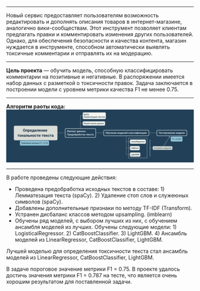 ***
Новый сервис предоставляет пользователям возможность редактировать и дополнять описания товаров в интернет-магазине, аналогично вики-сообществам. Этот инструмент позволяет клиентам предлагать правки и комментировать изменения других пользователей. Однако, для обеспечения безопасности и качества контента, магазин нуждается в инструменте, способном автоматически выявлять токсичные комментарии и отправлять их на модерацию.
***

**Цель проекта** — обучить модель, способную классифицировать комментарии на позитивные и негативные. В распоряжении имеется набор данных с разметкой о токсичности правок. Задача заключается в построении модели с уровнем метрики качества F1 не менее 0.75.

***
**Алгоритм раоты кода:**
!['Схема пайплайна'](https://raw.githubusercontent.com/htoniy/DS_NLP/main/01_Negative_comments_identifying/Project%20Algorithm.png)

***
В работе проведены следующие действия:
- Проведена предобработка исходных текстов в составе:
        1) Лемматезация текста (spaCy).
        2) Удаление стоп слов и служеюных символов (spaCy).
- Добавлены дополнительные признаки по методу TF-IDF (Transform).
- Устранен дисбаланс классов методом upsampling. (imblearn)
- Обучены ряд моделей, с выбором лучших из них, с обучением ансамбля моделей из лучших. Обучены следующие модели:
        1) LogisticalRegressor.
        2) CatBoostClassifier.
        3) LightGBM.
        4) Ансамбль моделей из LinearRegressor, CatBoostClassifier, LightGBM.
        
Лучшей моделью для определения токсичности текста стал ансамбль моделей из LinearRegressor, CatBoostClassifier, LightGBM.

В задаче пороговое значение метрики F1 = 0.75. В проекте удалось достичь значения метрики F1 = 0.787 на тесте, что является очень хорошим результатом для поставленной задачи.

